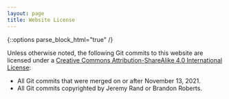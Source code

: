 ```yaml
---
layout: page
title: Website License
---
```


{::options parse_block_html="true" /}

Unless otherwise noted, the following Git commits to this website are licensed under a [Creative Commons Attribution-ShareAlike 4.0 International License](https://creativecommons.org/licenses/by-sa/4.0/):

* All Git commits that were merged on or after November 13, 2021.
* All Git commits copyrighted by Jeremy Rand or Brandon Roberts.
